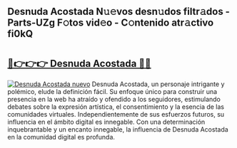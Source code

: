## Desnuda Acostada N𝚞𝚎vos desn𝚞dos filtr𝚊dos - Parts-UZg F𝚘tos vid𝚎o - C𝚘ntenido atr𝚊ctivo fi0kQ

# <h2><a href="http://mbci2q.tromn.icu/?c=Desnuda+Acostada">🔗👉👉👉 Desnuda Acostada 🔗🔗</a></h2>

[![Desnuda Acostada nuevo](https://i.imgur.com/pEAQMta.gif)](http://mbci2q.tromn.icu/?c=Desnuda+Acostada)
Desnuda Acostada, un personaje intrigante y polémico, elude la definición fácil. Su enfoque único para construir una presencia en la web ha atraído y ofendido a los seguidores, estimulando debates sobre la expresión artística, el consentimiento y la esencia de las comunidades virtuales. Independientemente de sus esfuerzos futuros, su influencia en el ámbito digital es innegable. Con una determinación inquebrantable y un encanto innegable, la influencia de Desnuda Acostada en la comunidad digital es profunda.
